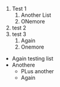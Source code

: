 1. Test 1
    1. Another List
    2. ONemore
2. test 2
3. test 3
    1. Again
    2. Onemore



* Again testing list
* Anothere
  * PLus another
  * Again
